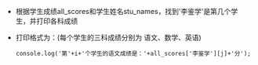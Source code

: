 - 根据学生成绩all_scores和学生姓名stu_names，找到'李鉴学'是第几个学生，并打印各科成绩
- 打印格式为：(每个学生的三科成绩分别为 语文、数学、英语)

      console.log('第'+i+'个学生的语文成绩是：'+all_scores['李鉴学'][j]+'分');